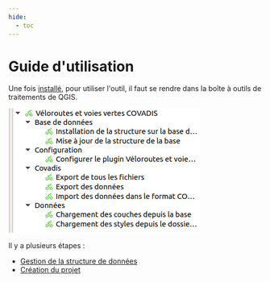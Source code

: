 ```yaml
---
hide:
  - toc
---
```


# Guide d'utilisation

Une fois [installé](./installation.md), pour utiliser l'outil, il faut se rendre dans la boîte à outils de traitements de QGIS.

![tools](media/veloroutes_vv-tools.jpg)

Il y a plusieurs étapes :

* [Gestion de la structure de données](./gestion-structure-donnees.md)
* [Création du projet](./initialisation-projet.md)
<!-- * [Saisie des données](./saisie-donnees.md) -->
